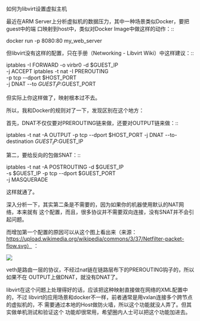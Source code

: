     
如何为libvirt设置虚拟主机

最近在ARM Server上分析虚拟机的数据压力，其中一种场景类似Docker，要把guest中的端
口映射到host中，类似对Docker Image中做这样的动作：::

  docker run -p 8080:80 my_web_server

但libvirt没有这样的配置，只在手册（Networking - Libvirt Wiki）中这样建议：::

  iptables -I FORWARD -o virbr0 -d  $GUEST_IP \
  -j ACCEPT iptables -t nat -I PREROUTING \
  -p tcp --dport $HOST_PORT \
  -j DNAT --to $GUEST_IP:$GUEST_PORT

但实际上你这样做了，映射根本过不去。

所以，我和Docker的规则对了一下，发现区别在这个地方：

首先，DNAT不仅仅要对PREROUTING链来做，还要对OUTPUT链来做：::

  iptables -t nat -A OUTPUT -p tcp --dport $HOST_PORT 
  -j DNAT --to-destination $GUEST_IP:$GUEST_IP

第二，要给反向的包做SNAT：::

  iptables -t nat -A POSTROUTING -d $GUEST_IP \
  -s $GUEST_IP -p tcp --dport $GUEST_PORT \
  -j MASQUERADE

这样就通了。

深入分析一下，其实第二条是不需要的，因为如果你的机器使用默认的NAT网络，本来就有
这个配置，而且，很多协议并不需要双向连接，没有SNAT并不会引起问题。
  
而增加第一个配置的原因可以从这个图上看出来（来源：
https://upload.wikimedia.org/wikipedia/commons/3/37/Netfilter-packet-flow.svg）
：

![](_static/qemu-iptable.jpg)

veth是路由一层的协议，不经过nat链在链路层布下的PREROUTING钩子的，所以如果不在
OUTPUT上做DNAT，就没有DNAT了。
  
libvirt在这个问题上处理得好的话，应该把这种映射直接做在网络的XML配置中的，不过
libvirt的应用场景和docker不一样，前者通常是用vxlan连接多个跨节点的虚拟机的，不
需要通过本地的Host做防火墙，所以这个功能就没人弄了。但其实做单机测试和验证这个
功能却很常用，希望圈内人士可以把这个功能加进去。
